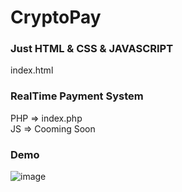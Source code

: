# CryptoPay
### Just HTML & CSS & JAVASCRIPT
index.html<br/>
### RealTime Payment System
PHP => index.php<br/>
JS => Cooming Soon<br/>

### Demo
![image](https://github.com/suphiyasin/CryptoPay/assets/65618247/472e7dbc-0b54-4350-a9fd-40219c093e98)
